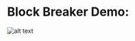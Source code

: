 # Block Breaker Demo: 
![alt text](https://github.com/paladinze/UnityBlockBreaker/blob/master/block_break_02.gif "Block breaker demo")
